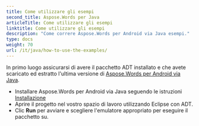 ```yaml
---
title: Come utilizzare gli esempi
second_title: Aspose.Words per Java
articleTitle: Come utilizzare gli esempi
linktitle: Come utilizzare gli esempi
description: "Come correre Aspose.Words per Android via Java esempi."
type: docs
weight: 70
url: /it/java/how-to-use-the-examples/
---
```


In primo luogo assicurarsi di avere il pacchetto ADT installato e che avete scaricato ed estratto l'ultima versione di [Aspose.Words per Android via Java](https://releases.aspose.com/words/androidjava/).

- Installare Aspose.Words per Android via Java seguendo le istruzioni [Installazione](/words/it/java/installation/)
- Aprire il progetto nel vostro spazio di lavoro utilizzando Eclipse con ADT.
- Clic **Run** per avviare e scegliere l'emulatore appropriato per eseguire il pacchetto su.
